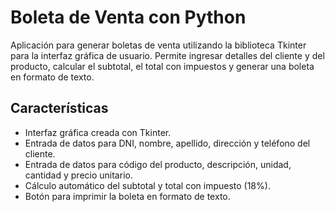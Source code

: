 # Boleta de Venta con Python
Aplicación para generar boletas de venta utilizando la biblioteca Tkinter para la interfaz gráfica de usuario. Permite ingresar detalles del cliente y del producto, calcular el subtotal, el total con impuestos y generar una boleta en formato de texto.

## Características
- Interfaz gráfica creada con Tkinter.
- Entrada de datos para DNI, nombre, apellido, dirección y teléfono del cliente.
- Entrada de datos para código del producto, descripción, unidad, cantidad y precio unitario.
- Cálculo automático del subtotal y total con impuesto (18%).
- Botón para imprimir la boleta en formato de texto.


